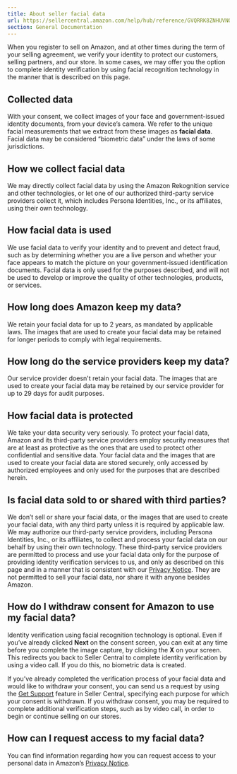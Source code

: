 ```yaml
---
title: About seller facial data
url: https://sellercentral.amazon.com/help/hub/reference/GVQRRK8ZNHUVNQ6Y
section: General Documentation
---
```


When you register to sell on Amazon, and at other times during the term of
your selling agreement,  we verify your identity to protect our customers,
selling partners, and our store. In some cases, we may offer you the option to
complete identity verification by using facial recognition technology in the
manner that is described on this page.

## Collected data

With your consent, we collect images of your face and government-issued
identity documents, from your device’s camera. We refer to the unique facial
measurements that we extract from these images as **facial data**. Facial data
may be considered “biometric data” under the laws of some jurisdictions.

## How we collect facial data

We may directly collect facial data by using the Amazon Rekognition service
and other technologies, or let one of our authorized third-party service
providers collect it, which includes Persona Identities, Inc., or its
affiliates, using their own technology.

## How facial data is used

We use facial data to verify your identity and to prevent and detect fraud,
such as by determining whether you are a live person and whether your face
appears to match the picture on your government-issued identification
documents. Facial data is only used for the purposes described, and will not
be used to develop or improve the quality of other technologies, products, or
services.

## How long does Amazon keep my data?

We retain your facial data for up to 2 years, as mandated by applicable laws.
The images that are used to create your facial data may be retained for longer
periods to comply with legal requirements.

## How long do the service providers keep my data?

Our service provider doesn't retain your facial data. The images that are used
to create your facial data may be retained by our service provider for up to
29 days for audit purposes.

## How facial data is protected

We take your data security very seriously. To protect your facial data, Amazon
and its third-party service providers employ security measures that are at
least as protective as the ones that are used to protect other confidential
and sensitive data. Your facial data and the images that are used to create
your facial data are stored securely, only accessed by authorized employees
and only used for the purposes that are described herein.

##  Is facial data sold to or shared with third parties?

We don’t sell or share your facial data, or the images that are used to create
your facial data, with any third party unless it is required by applicable
law. We may authorize our third-party service providers, including Persona
Identities, Inc., or its affiliates, to collect and process your facial data
on our behalf by using their own technology. These third-party service
providers are permitted to process and use your facial data only for the
purpose of providing identity verification services to us, and only as
described on this page and in a manner that is consistent with our [Privacy
Notice](https://www.amazon.com/gp/help/customer/display.html?nodeId=201909010).
They are not permitted to sell your facial data, nor share it with anyone
besides Amazon.

## How do I withdraw consent for Amazon to use my facial data?

Identity verification using facial recognition technology is optional. Even if
you’ve already clicked **Next** on the consent screen, you can exit at any
time before you complete the image capture, by clicking the **X** on your
screen. This redirects you back to Seller Central to complete identity
verification by using a video call. If you do this, no biometric data is
created.

If you’ve already completed the verification process of your facial data and
would like to withdraw your consent, you can send us a request by using the
[Get Support](/help/center) feature in Seller Central, specifying each purpose
for which your consent is withdrawn. If you withdraw consent, you may be
required to complete additional verification steps, such as by video call, in
order to begin or continue selling on our stores.

## How can I request access to my facial data?

You can find information regarding how you can request access to your personal
data in Amazon’s [Privacy
Notice](https://www.amazon.com/gp/help/customer/display.html?nodeId=201909010).

